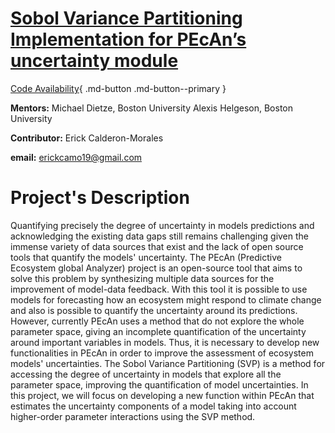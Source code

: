 # 

# __[Sobol Variance Partitioning Implementation for PEcAn’s uncertainty module](https://summerofcode.withgoogle.com/programs/2022/projects/FzRn47Nh)__

[Code Availability](https://github.com/ecamo19/gsoc_project_2022_vm){ .md-button .md-button--primary }


 __Mentors:__ 
 Michael Dietze, Boston University
 Alexis Helgeson, Boston University

__Contributor:__
 Erick Calderon-Morales
 
__email:__ erickcamo19@gmail.com 

# Project's Description

Quantifying precisely the degree of uncertainty in models predictions and acknowledging the existing data gaps still remains challenging given the immense variety of data sources that exist and the lack of open source tools that quantify the models' uncertainty. The PEcAn (Predictive Ecosystem global Analyzer) project is an open-source tool that aims to solve this problem by synthesizing multiple data sources for the improvement of model-data feedback. With this tool it is possible to use models for forecasting how an ecosystem might respond to climate change and also is possible to quantify the uncertainty around its predictions. However, currently PEcAn uses a method that do not explore the whole parameter space, giving an incomplete quantification of the uncertainty around important variables in models. Thus, it is necessary to develop new functionalities in PEcAn in order to improve the assessment of ecosystem models' uncertainties. The Sobol Variance Partitioning (SVP) is a method for accessing the degree of uncertainty in models that explore all the parameter space, improving the quantification of model uncertainties. In this project, we will focus on developing a new function within PEcAn that estimates the uncertainty components of a model taking into account higher-order parameter interactions using the SVP method.






